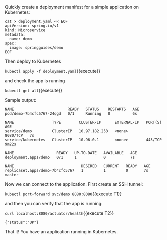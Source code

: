 
Quickly create a deployment manifest for a simple application on Kubernetes:

```
cat > deployment.yaml << EOF
apiVersion: spring.io/v1
kind: Microservice
metadata:
  name: demo
spec:
  image: springguides/demo
EOF
```

Then deploy to Kubernetes

`kubectl apply -f deployment.yaml`{{execute}}

and check the app is running 

`kubectl get all`{{execute}}

Sample output:

```
NAME                        READY   STATUS    RESTARTS   AGE
pod/demo-7b4cfc5767-24qgd   0/1     Running   0          6s

NAME                 TYPE        CLUSTER-IP      EXTERNAL-IP   PORT(S)    AGE
service/demo         ClusterIP   10.97.182.253   <none>        8080/TCP   7s
service/kubernetes   ClusterIP   10.96.0.1       <none>        443/TCP    9m22s

NAME                   READY   UP-TO-DATE   AVAILABLE   AGE
deployment.apps/demo   0/1     1            0           7s

NAME                              DESIRED   CURRENT   READY   AGE
replicaset.apps/demo-7b4cfc5767   1         1         0       7s
master
```

Now we can connect to the application. First create an SSH tunnel:

`kubectl port-forward svc/demo 8080:8080`{{execute T1}}

and then you can verify that the app is running:

`curl localhost:8080/actuator/health`{{execute T2}}

```
{"status":"UP"}
```

That it! You have an application running in Kubernetes.